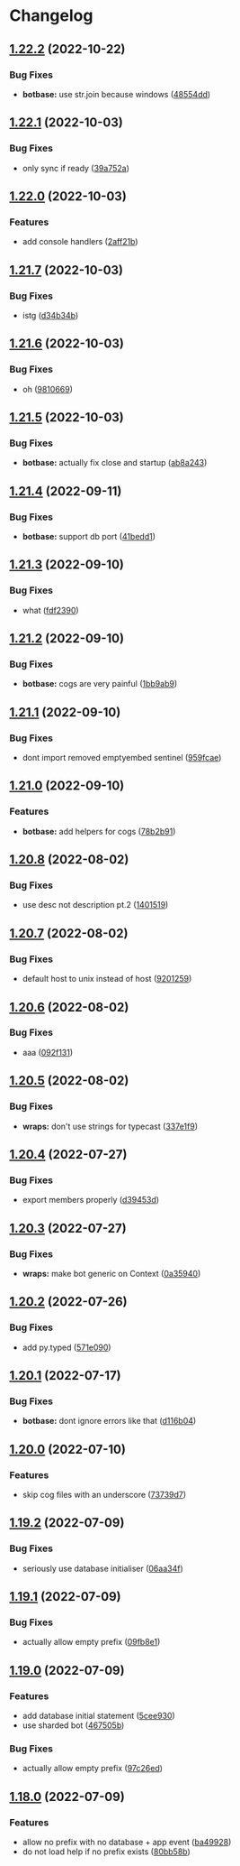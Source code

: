 # Changelog

## [1.22.2](https://github.com/ooliver1/botbase/compare/v1.22.1...v1.22.2) (2022-10-22)


### Bug Fixes

* **botbase:** use str.join because windows ([48554dd](https://github.com/ooliver1/botbase/commit/48554ddd31eefaf19799af546a70a9557b264693))

## [1.22.1](https://github.com/ooliver1/botbase/compare/v1.22.0...v1.22.1) (2022-10-03)


### Bug Fixes

* only sync if ready ([39a752a](https://github.com/ooliver1/botbase/commit/39a752a04d2c1d9991c228e9bb6fdcd8e7b82845))

## [1.22.0](https://github.com/ooliver1/botbase/compare/v1.21.7...v1.22.0) (2022-10-03)


### Features

* add console handlers ([2aff21b](https://github.com/ooliver1/botbase/commit/2aff21b4ef20c4114ee02ba61d15a712c8bcd62f))

## [1.21.7](https://github.com/ooliver1/botbase/compare/v1.21.6...v1.21.7) (2022-10-03)


### Bug Fixes

* istg ([d34b34b](https://github.com/ooliver1/botbase/commit/d34b34bfef0427050d134d2f0f1d151ef930d15a))

## [1.21.6](https://github.com/ooliver1/botbase/compare/v1.21.5...v1.21.6) (2022-10-03)


### Bug Fixes

* oh ([9810669](https://github.com/ooliver1/botbase/commit/9810669d7a85fc015059c47539965146bd455563))

## [1.21.5](https://github.com/ooliver1/botbase/compare/v1.21.4...v1.21.5) (2022-10-03)


### Bug Fixes

* **botbase:** actually fix close and startup ([ab8a243](https://github.com/ooliver1/botbase/commit/ab8a243c58333ae53ac6f0516191177c8bf10149))

## [1.21.4](https://github.com/ooliver1/botbase/compare/v1.21.3...v1.21.4) (2022-09-11)


### Bug Fixes

* **botbase:** support db port ([41bedd1](https://github.com/ooliver1/botbase/commit/41bedd1d2a65ed113065139a6ed6126e7841ca16))

## [1.21.3](https://github.com/ooliver1/botbase/compare/v1.21.2...v1.21.3) (2022-09-10)


### Bug Fixes

* what ([fdf2390](https://github.com/ooliver1/botbase/commit/fdf2390c94b0cb158eec2fb3e6b71c4c9cb75cbb))

## [1.21.2](https://github.com/ooliver1/botbase/compare/v1.21.1...v1.21.2) (2022-09-10)


### Bug Fixes

* **botbase:** cogs are very painful ([1bb9ab9](https://github.com/ooliver1/botbase/commit/1bb9ab918d0d941a15ae85d892ab673e38110b46))

## [1.21.1](https://github.com/ooliver1/botbase/compare/v1.21.0...v1.21.1) (2022-09-10)


### Bug Fixes

* dont import removed emptyembed sentinel ([959fcae](https://github.com/ooliver1/botbase/commit/959fcae2cb99c2cc180726a79f42d09737d9abde))

## [1.21.0](https://github.com/ooliver1/botbase/compare/v1.20.8...v1.21.0) (2022-09-10)


### Features

* **botbase:** add helpers for cogs ([78b2b91](https://github.com/ooliver1/botbase/commit/78b2b91bd3181f4d3ba8a57df262c2806482afcc))

## [1.20.8](https://github.com/ooliver1/botbase/compare/v1.20.7...v1.20.8) (2022-08-02)


### Bug Fixes

* use desc not description pt.2 ([1401519](https://github.com/ooliver1/botbase/commit/1401519b3c38567383b639b0399c4489844ba1aa))

## [1.20.7](https://github.com/ooliver1/botbase/compare/v1.20.6...v1.20.7) (2022-08-02)


### Bug Fixes

* default host to unix instead of host ([9201259](https://github.com/ooliver1/botbase/commit/9201259e7eaa3a44450aef2fb3984d93e7d78c2e))

## [1.20.6](https://github.com/ooliver1/botbase/compare/v1.20.5...v1.20.6) (2022-08-02)


### Bug Fixes

* aaa ([092f131](https://github.com/ooliver1/botbase/commit/092f1315f21636f800d1a46bd0526c1c48fdd83c))

## [1.20.5](https://github.com/ooliver1/botbase/compare/v1.20.4...v1.20.5) (2022-08-02)


### Bug Fixes

* **wraps:** don't use strings for typecast ([337e1f9](https://github.com/ooliver1/botbase/commit/337e1f922fef7aa48a8d6a48bca99e9ff38882e7))

## [1.20.4](https://github.com/ooliver1/botbase/compare/v1.20.3...v1.20.4) (2022-07-27)


### Bug Fixes

* export members properly ([d39453d](https://github.com/ooliver1/botbase/commit/d39453dd6ba92e343f19d3d55638d85c12c9049d))

## [1.20.3](https://github.com/ooliver1/botbase/compare/v1.20.2...v1.20.3) (2022-07-27)


### Bug Fixes

* **wraps:** make bot generic on Context ([0a35940](https://github.com/ooliver1/botbase/commit/0a3594026edffc775e553630600ec5ad4c052721))

## [1.20.2](https://github.com/ooliver1/botbase/compare/v1.20.1...v1.20.2) (2022-07-26)


### Bug Fixes

* add py.typed ([571e090](https://github.com/ooliver1/botbase/commit/571e090147c82b4a85b5233caa5d7739bfc15cd1))

## [1.20.1](https://github.com/ooliver1/botbase/compare/v1.20.0...v1.20.1) (2022-07-17)


### Bug Fixes

* **botbase:** dont ignore errors like that ([d116b04](https://github.com/ooliver1/botbase/commit/d116b0450f6eafd992c0b5fad9c09da07285c26e))

## [1.20.0](https://github.com/ooliver1/botbase/compare/v1.19.2...v1.20.0) (2022-07-10)


### Features

* skip cog files with an underscore ([73739d7](https://github.com/ooliver1/botbase/commit/73739d73eaf0c98218505df38c3a874479b7f166))

## [1.19.2](https://github.com/ooliver1/botbase/compare/v1.19.1...v1.19.2) (2022-07-09)


### Bug Fixes

* seriously use database initialiser ([06aa34f](https://github.com/ooliver1/botbase/commit/06aa34fd1dbc3d63e005cc219130957ed8be43a6))

## [1.19.1](https://github.com/ooliver1/botbase/compare/v1.19.0...v1.19.1) (2022-07-09)


### Bug Fixes

* actually allow empty prefix ([09fb8e1](https://github.com/ooliver1/botbase/commit/09fb8e1110f8a485be16e231197ad452b02eeef8))

## [1.19.0](https://github.com/ooliver1/botbase/compare/v1.18.0...v1.19.0) (2022-07-09)


### Features

* add database initial statement ([5cee930](https://github.com/ooliver1/botbase/commit/5cee930c1b96fa15b4fa15ab4fb149b2be8d6bac))
* use sharded bot ([467505b](https://github.com/ooliver1/botbase/commit/467505b3b036a38d0033a505abb1a0f2250cf073))


### Bug Fixes

* actually allow empty prefix ([97c26ed](https://github.com/ooliver1/botbase/commit/97c26edfed2c24d0cc40832e90fd0e9a5adaa7e2))

## [1.18.0](https://github.com/ooliver1/botbase/compare/v1.17.7...v1.18.0) (2022-07-09)


### Features

* allow no prefix with no database + app event ([ba49928](https://github.com/ooliver1/botbase/commit/ba4992860aa1794bfbcc30f6837f68ef14871185))
* do not load help if no prefix exists ([80bb58b](https://github.com/ooliver1/botbase/commit/80bb58be49269066853a6896771042db5ec971f7))
